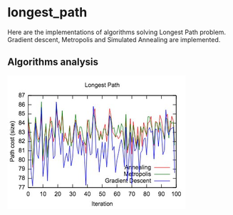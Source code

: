 # longest_path
Here are the implementations of algorithms solving Longest Path problem.
Gradient descent, Metropolis and Simulated Annealing are implemented.
## Algorithms analysis

![N|Solid](https://github.com/topshik/longest_path/blob/master/gr1.jpg)
